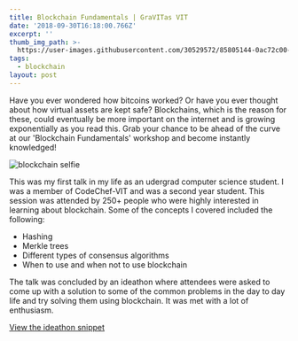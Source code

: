 ```yaml
---
title: Blockchain Fundamentals | GraVITas VIT
date: '2018-09-30T16:18:00.766Z'
excerpt: ''
thumb_img_path: >-
  https://user-images.githubusercontent.com/30529572/85805144-0ac72c00-b73b-11ea-8fbd-43f4bb433e79.png
tags:
  - blockchain
layout: post
---
```


Have you ever wondered how bitcoins worked? Or have you ever thought about how virtual assets are kept safe? Blockchains, which is the reason for these, could eventually be more important on the internet and is growing exponentially as you read this.
Grab your chance to be ahead of the curve at our 'Blockchain Fundamentals' workshop and become instantly knowledged!

![blockchain selfie](https://user-images.githubusercontent.com/30529572/85868372-b31bd580-b7b9-11ea-895e-57af32a57df1.png)

This was my first talk in my life as an udergrad computer science student. I was a member of CodeChef-VIT and was a second year student. This session was attended by 250+ people who were highly interested in learning about blockchain. Some of the concepts I covered included the following:

* Hashing
* Merkle trees
* Different types of consensus algorithms
* When to use and when not to use blockchain

The talk was concluded by an ideathon where attendees were asked to come up with a solution to some of the common problems in the day to day life and try solving them using blockchain. It was met with a lot of enthusiasm.

[View the ideathon snippet](https://mega.nz/file/iVMkWaiI#T-YWct8FTPfC_SCLaTSEG_zZV8Mjb8z--LUZGDd7oqg)
